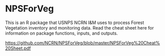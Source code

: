# NPSForVeg

This is an R package that USNPS NCRN I&M uses to process Forest Vegetation inventory and monitoring data. Read the cheat sheet here for information on package functions, inputs, and outputs.

https://github.com/NCRN/NPSForVeg/blob/master/NPSForVeg%20Cheat%20Sheet.pdf
